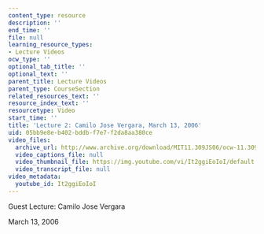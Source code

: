 ```yaml
---
content_type: resource
description: ''
end_time: ''
file: null
learning_resource_types:
- Lecture Videos
ocw_type: ''
optional_tab_title: ''
optional_text: ''
parent_title: Lecture Videos
parent_type: CourseSection
related_resources_text: ''
resource_index_text: ''
resourcetype: Video
start_time: ''
title: 'Lecture 2: Camilo Jose Vergara, March 13, 2006'
uid: 05bb9e8e-b402-bddb-f7e7-f2da8aa380ce
video_files:
  archive_url: http://www.archive.org/download/MIT11.309JS06/ocw-11.309j-13mar2006-220k.mp4
  video_captions_file: null
  video_thumbnail_file: https://img.youtube.com/vi/It2ggiEoIoI/default.jpg
  video_transcript_file: null
video_metadata:
  youtube_id: It2ggiEoIoI
---
```


Guest Lecture: Camilo Jose Vergara

March 13, 2006



